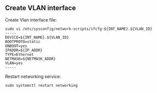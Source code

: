 Create VLAN interface
------

Create Vlan interface file:
```
sudo vi /etc/sysconfig/network-scripts/ifcfg-${INT_NAME}.${VLAN_ID}
-----
DEVICE=${INT_NAME}.${VLAN_ID}
BOOTPROTO=static
ONBOOT=yes
IPADDR=${IP_ADDR}
TYPE=Ethernet
NETMASK=${NETMASK_ADDR}
VLAN=yes
-----
```

Restart networking service:
```
sudo systemctl restart networking
```
